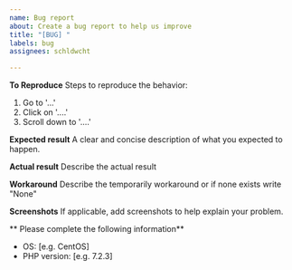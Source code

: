```yaml
---
name: Bug report
about: Create a bug report to help us improve
title: "[BUG] "
labels: bug
assignees: schldwcht

---
```


<!-- #################################################################
        IGNORING THE TEMPLATE BELOW WILL RESULT IN ISSUE CLOSURE AS INCOMPLETE
        ################################################################# -->

**To Reproduce**
Steps to reproduce the behavior:
1. Go to '...'
2. Click on '....'
3. Scroll down to '....'

**Expected result**
A clear and concise description of what you expected to happen.

**Actual result**
Describe the actual result

**Workaround**
Describe the temporarily workaround or if none exists write "None"

**Screenshots**
If applicable, add screenshots to help explain your problem.

** Please complete the following information**
- OS: [e.g. CentOS]
- PHP version: [e.g. 7.2.3]
